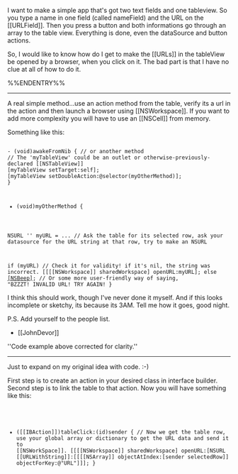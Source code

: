 I want to make a simple app that's got two text fields and one tableview. So you type a name in one field (called nameField) and the URL on the [[URLField]]. Then you press a button and both informations go through an array to the table view. Everything is done, even the dataSource and button actions.

So, I would like to know how do I get to make the [[URLs]] in the tableView be opened by a browser, when you click on it. The bad part is that I have no clue at all of how to do it.

%%ENDENTRY%% 

----

A real simple method...use an action method from the table, verify its a url in the action and then launch a browser using [[NSWorkspace]]. If you want to add more complexity you will have to use an [[NSCell]] from memory.

Something like this:

<code>
- (void)awakeFromNib { // or another method
// The 'myTableView' could be an outlet or otherwise-previously-declared [[NSTableView]]
[myTableView setTarget:self];
[myTableView setDoubleAction:@selector(myOtherMethod)];
}

- (void)myOtherMethod
{

NSURL '' myURL = ... // Ask the table for its selected row, ask your datasource for the URL string at that row, try to make an NSURL

if (myURL) // Check it for validity! if it's nil, the string was incorrect.
     [[[[NSWorkspace]] sharedWorkspace] openURL:myURL];
else
    [[NSBeep]](); // Or some more user-friendly way of saying, "BZZZT! INVALID URL! TRY AGAIN!
}
</code>

I think this should work, though I've never done it myself. And if this looks incomplete or sketchy, its because its 3AM. Tell me how it goes, good night.

P.S. Add yourself to the people list.

- [[JohnDevor]]

''Code example above corrected for clarity.''

----

Just to expand on my original idea with code. :-)

First step is to create an action in your desired class in interface builder. Second step is to link the table to that action. Now you will have something like this:

<code>

- ([[IBAction]])tableClick:(id)sender
{
    // Now we get the table row, use your global array or dictionary to get the URL data and send it to [[NSWorkSpace]].
    [[[[NSWorkspace]] sharedWorkspace] openURL:[NSURL [[URLWithString]]:[[[[NSArray]] objectAtIndex:[sender selectedRow]] objectForKey:@"URL"]]];
}

</code>